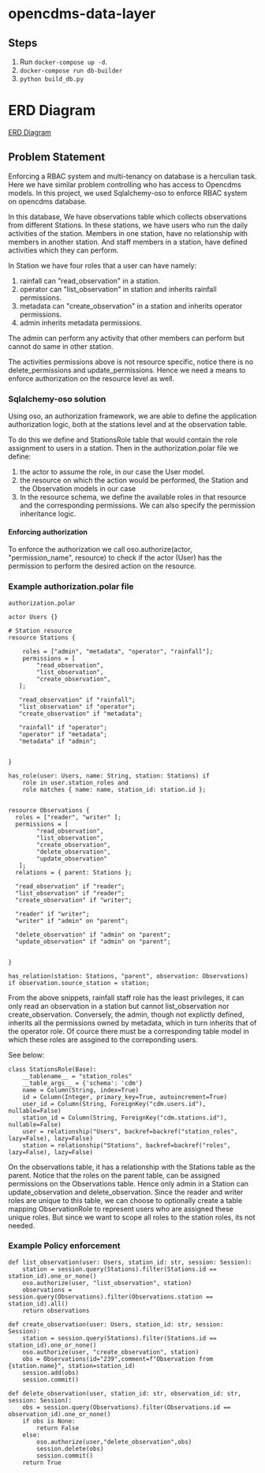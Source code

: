 # opencdms-data-layer


## Steps

1. Run `docker-compose up -d`.
2. `docker-compose run db-builder`
3. `python build_db.py`


# ERD Diagram

[ERD Diagram](assets/opencdms_erd.png "ERD diagram")

## Problem Statement

Enforcing a RBAC system and multi-tenancy on database is a herculian task. Here we have
similar problem controlling who has access to Opencdms models. In this project, we used Sqlalchemy-oso to enforce RBAC system on opencdms database.

In this database, We have observations table which collects observations from different Stations.
In these stations, we have users who run the daily activities of the station. Members in one station, have no relationship with members in another station. And staff members in a station, have 
defined activities which they can perform.

In Station we have four roles that a user can have namely:
1. rainfall  can "read_observation" in a station.
2. operator can  "list_observation" in station and inherits rainfall permissions.
3. metadata can "create_observation" in a station and inherits operator permissions.
4. admin  inherits metadata permissions.

The admin can perform any activity that other members can perform but cannot do same in other station.

The activities permissions above is not resource specific, notice there is no delete_permissions and update_permissions. Hence we need a means to enforce authorization on the resource level as well.


### Sqlalchemy-oso solution

Using oso, an authorization framework, we are able to define the application authorization logic, both at the stations level and at the observation table. 

To do this we define and StationsRole table that would contain the role assignment to users in a station. Then in the authorization.polar file we define:

1. the actor to assume the role, in our case the  User model.
2. the resource on which the action would be performed, the Station and the Observation models in our case
3. In the resource schema, we define the available roles in that resource and the corresponding permissions. We can also specify the permission inheritance logic.

#### Enforcing authorization

To enforce the authorization we call oso.authorize(actor, "permission_name", resource) to check if the actor (User) has the permission to perform the desired action on the resource.


### Example authorization.polar file

```
authorization.polar

actor Users {}

# Station resource
resource Stations {
    
    roles = ["admin", "metadata", "operator", "rainfall"];
    permissions = [
        "read_observation",
        "list_observation",
        "create_observation",
   ];

   "read_observation" if "rainfall";
   "list_observation" if "operator";
   "create_observation" if "metadata";

   "rainfall" if "operator";
   "operator" if "metadata";
   "metadata" if "admin";

    
}

has_role(user: Users, name: String, station: Stations) if
    role in user.station_roles and
    role matches { name: name, station_id: station.id };


resource Observations {
  roles = ["reader", "writer" ];
  permissions = [
        "read_observation",
        "list_observation",
        "create_observation",
        "delete_observation",
        "update_observation"
   ];
  relations = { parent: Stations };
  
  "read_observation" if "reader";
  "list_observation" if "reader";
  "create_observation" if "writer";

  "reader" if "writer";
  "writer" if "admin" on "parent";

  "delete_observation" if "admin" on "parent";
  "update_observation" if "admin" on "parent";

  
}

has_relation(station: Stations, "parent", observation: Observations) if observation.source_station = station;

```

From the above snippets, rainfall staff role has the least privileges, it can only read an observation in a station but cannot list_observation nor create_observation. Conversely, the admin, though not explictly defined, inherits all the permissions owned by metadata, which in turn inherits that of the operator role. Of cource there must be a corresponding table model in which these roles are assgined to the correponding users.

See below:

```
class StationsRole(Base):
    __tablename__ = "station_roles"
    __table_args__ = {'schema': 'cdm'}
    name = Column(String, index=True)
    id = Column(Integer, primary_key=True, autoincrement=True)
    user_id = Column(String, ForeignKey("cdm.users.id"), nullable=False)
    station_id = Column(String, ForeignKey("cdm.stations.id"), nullable=False)
    user = relationship("Users", backref=backref("station_roles", lazy=False), lazy=False)
    station = relationship("Stations", backref=backref("roles", lazy=False), lazy=False)
```


On the observations table, it has a relationship with the Stations table as the parent. Notice that the roles on the parent table, can be assigned permissions on the Observations table. Hence only admin in a Station can update_observation and delete_observation. Since the reader and writer roles are unique to this table, we can choose to optionally create a table mapping ObservationRole to represent users who are assigned these unique roles. But since we want to scope all roles to the station roles, its not needed. 

 
### Example Policy enforcement

```
def list_observation(user: Users, station_id: str, session: Session):
    station = session.query(Stations).filter(Stations.id == station_id).one_or_none()
    oso.authorize(user, "list_observation", station)
    observations = session.query(Observations).filter(Observations.station == station_id).all()
    return observations
    
def create_observation(user: Users, station_id: str, session: Session):
    station = session.query(Stations).filter(Stations.id == station_id).one_or_none()
    oso.authorize(user, "create_observation", station)
    obs = Observations(id="239",comment=f"Observation from {station.name}", station=station_id)
    session.add(obs)
    session.commit()

def delete_observation(user, station_id: str, observation_id: str, session: Session):
    obs = session.query(Observations).filter(Observations.id == observation_id).one_or_none()
    if obs is None:
        return False
    else:
        oso.authorize(user,"delete_observation",obs)
        session.delete(obs)
        session.commit()
    return True
```

